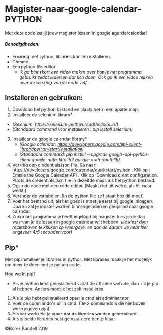# Magister-naar-google-calendar-PYTHON
Met deze code zet jij jouw magister lessen in google agenda/calendar!
##### Benodigdheden:
- Ervaring met python, libraries kunnen installeren.
- Chrome
- Een python file editor
  - *Ik ga binnekort een video maken over hoe je het programma gebruikt zodat iedereen dat kan doen. Ook ga ik een video maken over de werking van de code zelf.*

## Installeren en gebruiken:
1. Download het python bestand en plaats het in een aparte map.
2. Installeer de selenium library*
  - *(Selenium: https://selenium-python.readthedocs.io/)*
  - *(Standaard command voor installeren : pip install selenium)*
3. Installeer de google calendar library*
   - *(Google calendar: https://developers.google.com/api-client-library/python/start/installation)*
   - *(Standaard command: pip install --upgrade google-api-python-client google-auth-httplib2 google-auth-oauthlib)*
4. Verkrijg een credentials.json file. Ga naar: https://developers.google.com/calendar/quickstart/python . Klik op : Enable the Google Calendar API . Klik op :Download client configuration.  Plaats de credentials.json file in dezelfde maps als het python bestand.
4. Open de code met een code editor. (Maakt niet uit welke, als hij maar werkt.)
5. Verander de variabelen. (In de python file zelf staat hoe dit moet)
6. Voer het bestand uit, als het goed is moet je eerst bij google inloggen. Daarna zal je rooster
worden binnengeladen en geupload naar google calendar.
7. Zodra het programma je heeft ingelogd bij magister kies je de dag waarvan je de lessen in google calendar wilt hebben. *(Je kiest door rechtsboven te klikken op weergave, en dan de datum. Je hebt hier ongeveer 4/5 seconden voor)*



## Pip*
Met pip installeer je libraries in python. Met libraries maak je het mogelijk om meer te doen met je python code.

Hoe werkt pip?

- Als je python hebt geinstalleerd vanaf de officiele website, dan zul je pip al hebben. Anders moet je het zelf installeren.
1. Als je pip hebt geinstalleerd open je cmd als administrator.
2. Voer de commando's uit in cmd. (De 2 commando's die hierboven weergegeven zijn)
3. Als het werkt zie je staan dat de libraries worden geinstaleerd.
4. Als je beide libraries hebt geinstalleerd ben je klaar.

©Borek Bandell 2019

